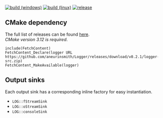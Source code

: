 
[![build (windows)](https://img.shields.io/github/actions/workflow/status/aneurinsmith/Logger/build-windows.yml?logo=data:image/svg%2bxml;base64,PHN2ZyB4bWxucz0iaHR0cDovL3d3dy53My5vcmcvMjAwMC9zdmciIHZlcnNpb249IjEiIHdpZHRoPSI2MDAiIGhlaWdodD0iNjAwIiB2aWV3Qm94PSItMTAwIC0xMDAgMTAwMCAxMDAwIj48cGF0aCBkPSJNMCAxMTIuNzQ0IDMyNC40MjQgNjguNTZsMC4xNDQgMzEyLjkzNiAtMzI0LjI3MiAxLjg0OHptMzI0LjI3MiAzMDQuODA4IDAuMjU2IDMxMy4yMDhMMC4yNTYgNjg2LjE4NCAwLjI0IDQxNS40NTZ6TTM2My42IDYyLjc3NiA3OTMuNzYgMHYzNzcuNTJsLTQzMC4xNiAzLjQxNnptNDMwLjI2NCAzNTcuNzIgLTAuMTA0IDM3NS44MTYgLTQzMC4xNiAtNjAuNzEyIC0wLjYgLTMxNS44MDh6IiBmaWxsPSIjZmZmIi8+PC9zdmc+)](https://github.com/aneurinsmith/Logger/actions/workflows/build-windows.yml)
[![build (linux)](https://img.shields.io/github/actions/workflow/status/aneurinsmith/Logger/build-linux.yml?logo=ubuntu&logoColor=white)](https://github.com/aneurinsmith/Logger/actions/workflows/build-linux.yml)
[![release](https://img.shields.io/github/v/release/aneurinsmith/Logger.svg?style=flat)](https://github.com/aneurinsmith/Logger/releases/latest)

## CMake dependency

The full list of releases can be found [here](https://github.com/aneurinsmith/Logger/releases).\
_CMake version 3.12 is required_. 
```
include(FetchContent)
FetchContent_Declare(logger URL https://github.com/aneurinsmith/Logger/releases/download/v0.2.1/logger-src.zip)
FetchContent_MakeAvailable(logger)
```

## Output sinks

Each output sink has a corresponding inline factory for easy instantiation.
 * `LOG::fStreamSink`
 * `LOG::oStreamSink`
 * `LOG::consoleSink`


